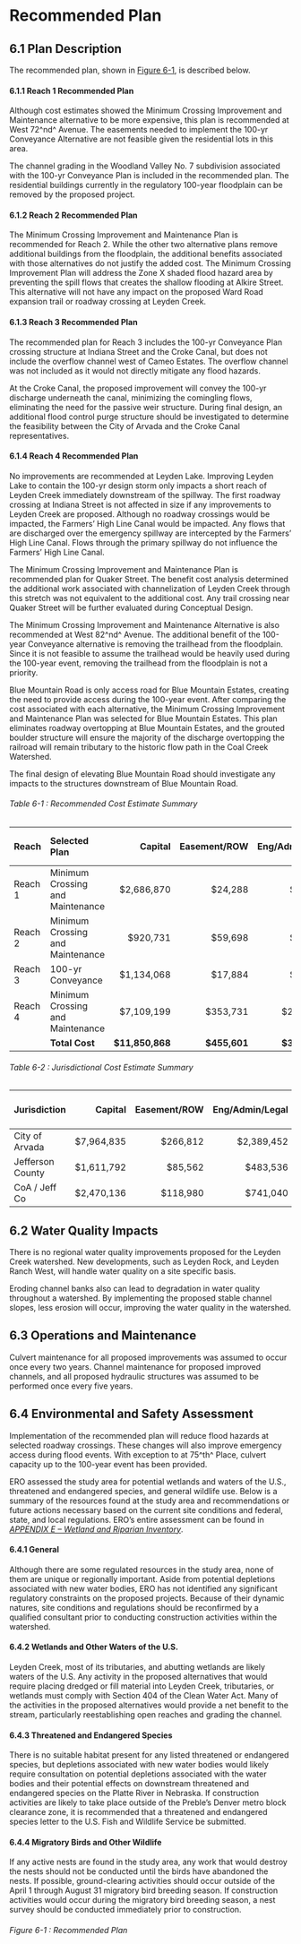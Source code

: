# Recommended Plan

## 6.1 Plan Description

The recommended plan, shown in [Figure 6-1](#), is described below.

#### 6.1.1 Reach 1 Recommended Plan

Although cost estimates showed the Minimum Crossing Improvement and
Maintenance alternative to be more expensive, this plan is recommended
at West 72^nd^ Avenue. The easements needed to implement the 100-yr
Conveyance Alternative are not feasible given the residential lots in
this area.

The channel grading in the Woodland Valley No. 7 subdivision associated
with the 100-yr Conveyance Plan is included in the recommended plan. The
residential buildings currently in the regulatory 100-year floodplain
can be removed by the proposed project.

#### 6.1.2 Reach 2 Recommended Plan

The Minimum Crossing Improvement and Maintenance Plan is recommended for
Reach 2. While the other two alternative plans remove additional
buildings from the floodplain, the additional benefits associated with
those alternatives do not justify the added cost. The Minimum Crossing
Improvement Plan will address the Zone X shaded flood hazard area by
preventing the spill flows that creates the shallow flooding at Alkire
Street. This alternative will not have any impact on the proposed Ward
Road expansion trail or roadway crossing at Leyden Creek.

#### 6.1.3 Reach 3 Recommended Plan

The recommended plan for Reach 3 includes the 100-yr Conveyance Plan
crossing structure at Indiana Street and the Croke Canal, but does not
include the overflow channel west of Cameo Estates. The overflow channel
was not included as it would not directly mitigate any flood hazards.

At the Croke Canal, the proposed improvement will convey the 100-yr
discharge underneath the canal, minimizing the comingling flows,
eliminating the need for the passive weir structure. During final
design, an additional flood control purge structure should be
investigated to determine the feasibility between the City of Arvada and
the Croke Canal representatives.

#### 6.1.4 Reach 4 Recommended Plan

No improvements are recommended at Leyden Lake. Improving Leyden Lake to
contain the 100-yr design storm only impacts a short reach of Leyden
Creek immediately downstream of the spillway. The first roadway crossing
at Indiana Street is not affected in size if any improvements to Leyden
Creek are proposed. Although no roadway crossings would be impacted, the
Farmers’ High Line Canal would be impacted. Any flows that are
discharged over the emergency spillway are intercepted by the Farmers’
High Line Canal. Flows through the primary spillway do not influence the
Farmers’ High Line Canal.

The Minimum Crossing Improvement and Maintenance Plan is recommended
plan for Quaker Street. The benefit cost analysis determined the
additional work associated with channelization of Leyden Creek through
this stretch was not equivalent to the additional cost. Any trail
crossing near Quaker Street will be further evaluated during Conceptual
Design.

The Minimum Crossing Improvement and Maintenance Alternative is also
recommended at West 82^nd^ Avenue. The additional benefit of the
100-year Conveyance alternative is removing the trailhead from the
floodplain. Since it is not feasible to assume the trailhead would be
heavily used during the 100-year event, removing the trailhead from the
floodplain is not a priority.

Blue Mountain Road is only access road for Blue Mountain Estates,
creating the need to provide access during the 100-year event. After
comparing the cost associated with each alternative, the Minimum
Crossing Improvement and Maintenance Plan was selected for Blue Mountain
Estates. This plan eliminates roadway overtopping at Blue Mountain
Estates, and the grouted boulder structure will ensure the majority of
the discharge overtopping the railroad will remain tributary to the
historic flow path in the Coal Creek Watershed.

The final design of elevating Blue Mountain Road should investigate any
impacts to the structures downstream of Blue Mountain Road.

###### Table 6-1 : Recommended Cost Estimate Summary

| Reach   | Selected Plan                    | Capital         | Easement/ROW | Eng/Admin/Legal | Contingency    | Total Capital Cost | 50-year O&M Cost |
|:--------|:---------------------------------|----------------:|-------------:|----------------:|---------------:|-------------------:|-----------------:|
| Reach 1 | Minimum Crossing and Maintenance | $2,686,870      | $24,288      | $806,062        | $671,718       | $4,188,938         | $29,925          |
| Reach 2 | Minimum Crossing and Maintenance | $920,731        | $59,698      | $276,218        | $230,183       | $1,486,830         | $27,300          |
| Reach 3 | 100-yr Conveyance                | $1,134,068      | $17,884      | $340,220        | $283,517       | $1,775,689         | $0               |
| Reach 4 | Minimum Crossing and Maintenance | $7,109,199      | $353,731     | $2,132,760      | $1,777,300     | $11,372,990        | $128,764         |
|         | **Total Cost**                   | **$11,850,868** | **$455,601** | **$3,555,260**  | **$2,962,718** | **$18,824,447**    | **$185,989**     |

###### Table 6-2 : Jurisdictional Cost Estimate Summary

| Jurisdiction     |    Capital | Easement/ROW | Eng/Admin/Legal | Contingency | Total Capital Cost | 50-year O&M Cost |
|------------------|-----------:|-------------:|----------------:|------------:|-------------------:|-----------------:|
| City of Arvada   | $7,964,835 |     $266,812 |      $2,389,452 |  $1,991,210 |        $12,612,309 |         $131,319 |
| Jefferson County | $1,611,792 |      $85,562 |        $483,536 |    $402,948 |         $2,583,838 |          $58,065 |
| CoA / Jeff Co    | $2,470,136 |     $118,980 |        $741,040 |    $617,534 |         $3,947,690 |          $41,125 |

## 6.2 Water Quality Impacts

There is no regional water quality improvements proposed for the Leyden
Creek watershed. New developments, such as Leyden Rock, and Leyden Ranch
West, will handle water quality on a site specific basis.

Eroding channel banks also can lead to degradation in water quality
throughout a watershed. By implementing the proposed stable channel
slopes, less erosion will occur, improving the water quality in the
watershed.

## 6.3 Operations and Maintenance

Culvert maintenance for all proposed improvements was assumed to occur
once every two years. Channel maintenance for proposed improved
channels, and all proposed hydraulic structures was assumed to be
performed once every five years.

## 6.4 Environmental and Safety Assessment

Implementation of the recommended plan will reduce flood hazards at
selected roadway crossings. These changes will also improve emergency
access during flood events. With exception to at 75^th^ Place, culvert
capacity up to the 100-year event has been provided.

ERO assessed the study area for potential wetlands and waters of the
U.S., threatened and endangered species, and general wildlife use. Below
is a summary of the resources found at the study area and
recommendations or future actions necessary based on the current site
conditions and federal, state, and local regulations. ERO’s entire
assessment can be found in [*APPENDIX E – Wetland and Riparian
Inventory*](#).

#### 6.4.1 General 

Although there are some regulated resources in the study area, none of
them are unique or regionally important. Aside from potential depletions
associated with new water bodies, ERO has not identified any significant
regulatory constraints on the proposed projects. Because of their
dynamic natures, site conditions and regulations should be reconfirmed
by a qualified consultant prior to conducting construction activities
within the watershed.

#### 6.4.2 Wetlands and Other Waters of the U.S.

Leyden Creek, most of its tributaries, and abutting wetlands are likely
waters of the U.S. Any activity in the proposed alternatives that would
require placing dredged or fill material into Leyden Creek, tributaries,
or wetlands must comply with Section 404 of the Clean Water Act. Many of
the activities in the proposed alternatives would provide a net benefit
to the stream, particularly reestablishing open reaches and grading the
channel.

#### 6.4.3 Threatened and Endangered Species

There is no suitable habitat present for any listed threatened or
endangered species, but depletions associated with new water bodies
would likely require consultation on potential depletions associated
with the water bodies and their potential effects on downstream
threatened and endangered species on the Platte River in Nebraska. If
construction activities are likely to take place outside of the Preble’s
Denver metro block clearance zone, it is recommended that a threatened
and endangered species letter to the U.S. Fish and Wildlife Service be
submitted.

#### 6.4.4 Migratory Birds and Other Wildlife

If any active nests are found in the study area, any work that would
destroy the nests should not be conducted until the birds have abandoned
the nests. If possible, ground-clearing activities should occur outside
of the April 1 through August 31 migratory bird breeding season. If
construction activities would occur during the migratory bird breeding
season, a nest survey should be conducted immediately prior to
construction.

###### Figure 6-1 : Recommended Plan
<div id="figure6-1" class="embedMap"></div>